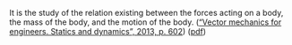 It is the study of the relation existing between the forces acting on a body, the mass of the body, and the motion of the body. ([“Vector mechanics for engineers. Statics and dynamics”, 2013, p. 602](zotero://select/library/items/88QX3VHX)) ([pdf](zotero://open-pdf/library/items/X8RTBG22?page=637&annotation=8MF9SZ76))